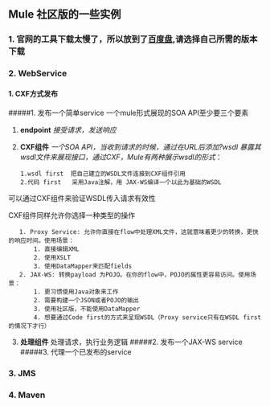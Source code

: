 ## Mule 社区版的一些实例

### 1. 官网的工具下载太慢了，所以放到了[百度盘](http://pan.baidu.com/s/1slTc4A5),请选择自己所需的版本下载

### 2. WebService
#### 1. CXF方式发布
#####1. 发布一个简单service
一个mule形式展现的SOA API至少要三个要素
1. **endpoint** _接受请求，发送响应_
2. **CXF组件** _一个SOA API，当收到请求的时候，通过在URL后添加?wsdl 暴露其wsdl文件来展现接口，通过CXF，Mule有两种展示wsdl的形式_：

       1.wsdl first  把自己建立的WSDL文件连接到CXF组件引用
       2.代码 first   采用Java注解，用 JAX-WS编译一个以此为基础的WSDL
可以通过CXF组件来验证WSDL传入请求有效性  

CXF组件同样允许你选择一种类型的操作

       1. Proxy Service: 允许你直接在flow中处理XML文件，这就意味着更少的转换，更快的响应时间。使用场景：
           1. 直接编辑XML
           2. 使用XSLT
           3. 使用DataMapper来匹配fields
       2. JAX-WS: 转换payload 为POJO。在你的flow中，POJO的属性更容易访问。使用场景：
           1. 更习惯使用Java对象来工作
           2. 需要构建一个JSON或者POJO的输出
           3. 使用社区版，不能使用DataMapper
           4. 想要通过Code first的方式来呈现WSDL（Proxy service只有在WSDL first的情况下才行）
3. **处理组件** 处理请求，执行业务逻辑
#####2. 发布一个JAX-WS service
#####3. 代理一个已发布的service
       
### 3. JMS

### 4. Maven